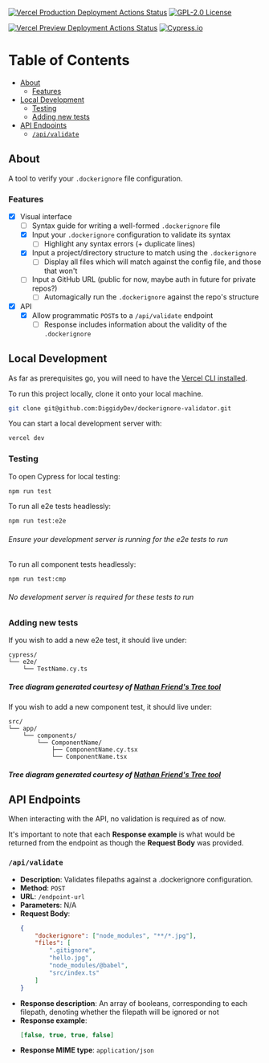 [![Vercel Production Deployment Actions Status](https://github.com/DiggidyDev/dockerignore-validator/actions/workflows/vercel-prod.yaml/badge.svg)](https://github.com/DiggidyDev/dockerignore-validator/actions/workflows/vercel-prod.yaml)
[![GPL-2.0 License](https://img.shields.io/badge/License-GPL_2.0-EEFEFE.svg)](https://github.com/DiggidyDev/dockerignore-validator/blob/main/LICENSE)

[![Vercel Preview Deployment Actions Status](https://github.com/DiggidyDev/dockerignore-validator/actions/workflows/vercel-preview.yaml/badge.svg)](https://github.com/DiggidyDev/dockerignore-validator/actions/workflows/vercel-preview.yaml)
[![Cypress.io](https://img.shields.io/badge/Tested%20with-Cypress-04C38E.svg)](https://www.cypress.io/)




# Table of Contents

-   [About](#about)
    -   [Features](#features)
-   [Local Development](#local-development)
    -   [Testing](#testing)
    -   [Adding new tests](#adding-new-tests)
-   [API Endpoints](#api-endpoints)
    -   [`/api/validate`](#apivalidate)

## About

A tool to verify your `.dockerignore` file configuration.

### Features

-   [x] Visual interface
    -   [ ] Syntax guide for writing a well-formed `.dockerignore` file
    -   [x] Input your `.dockerignore` configuration to validate its syntax
        -   [ ] Highlight any syntax errors (+ duplicate lines)
    -   [x] Input a project/directory structure to match using the `.dockerignore`
        -   [ ] Display all files which will match against the config file, and those that won't
    -   [ ] Input a GitHub URL (public for now, maybe auth in future for private repos?)
        -   [ ] Automagically run the `.dockerignore` against the repo's structure
-   [x] API
    -   [x] Allow programmatic `POST`s to a `/api/validate` endpoint
        -   [ ] Response includes information about the validity of the `.dockerignore`

## Local Development

As far as prerequisites go, you will need to have the [Vercel CLI installed](https://vercel.com/docs/cli#installing-vercel-cli).

To run this project locally, clone it onto your local machine.

```bash
git clone git@github.com:DiggidyDev/dockerignore-validator.git
```

You can start a local development server with:

```bash
vercel dev
```

### Testing

To open Cypress for local testing:

```bash
npm run test
```

To run all e2e tests headlessly:

```bash
npm run test:e2e
```

###### Ensure your development server is running for the e2e tests to run

To run all component tests headlessly:

```bash
npm run test:cmp
```

###### No development server is required for these tests to run

### Adding new tests

If you wish to add a new e2e test, it should live under:

```
cypress/
└── e2e/
    └── TestName.cy.ts
```

##### Tree diagram generated courtesy of [Nathan Friend's Tree tool](https://tree.nathanfriend.io/)

If you wish to add a new component test, it should live under:

```
src/
└── app/
    └── components/
        └── ComponentName/
            ├── ComponentName.cy.tsx
            └── ComponentName.tsx
```

##### Tree diagram generated courtesy of [Nathan Friend's Tree tool](https://tree.nathanfriend.io/)

## API Endpoints

When interacting with the API, no validation is required as of now.

It's important to note that each **Response example** is what would be returned from the endpoint as though the **Request Body** was provided.

### `/api/validate`

-   **Description**: Validates filepaths against a .dockerignore configuration.
-   **Method**: `POST`
-   **URL**: `/endpoint-url`
-   **Parameters**: N/A
-   **Request Body**:
    ```json
    {
        "dockerignore": ["node_modules", "**/*.jpg"],
        "files": [
            ".gitignore",
            "hello.jpg",
            "node_modules/@babel",
            "src/index.ts"
        ]
    }
    ```
-   **Response description**: An array of booleans, corresponding to each filepath, denoting whether the filepath will be ignored or not
-   **Response example**:
    ```json
    [false, true, true, false]
    ```
-   **Response MIME type**: `application/json`
